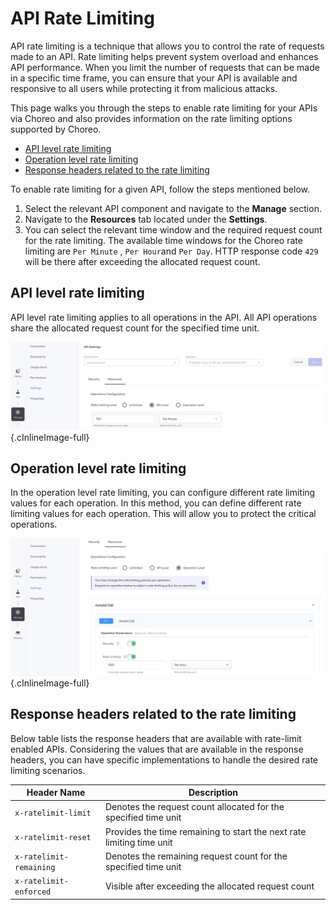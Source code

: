 # API Rate Limiting

API rate limiting is a technique that allows you to control the rate of requests made to an API. Rate limiting helps 
prevent system overload and enhances API performance. When you limit the number of requests that can be made in a 
specific time frame, you can ensure that your API is available and responsive to all users while protecting it from 
malicious attacks.

This page walks you through the steps to enable rate limiting for your APIs via Choreo and also provides information on 
the rate limiting options supported by Choreo.

  - [API level rate limiting](#api-level-rate-limiting)
  - [Operation level rate limiting](#operation-level-rate-limiting)
  - [Response headers related to the rate limiting](#response-headers-related-to-the-rate-limiting)

To enable rate limiting for a given API, follow the steps mentioned below.

1. Select the relevant API component and navigate to the **Manage** section.
2. Navigate to the **Resources** tab located under the **Settings**.
3. You can select the relevant time window and the required request count for the rate limiting. The available time windows 
for the Choreo rate limiting are `Per Minute` , `Per Hour`and `Per Day`. HTTP response code `429` will be there after exceeding the allocated request count.

## API level rate limiting

API level rate limiting applies to all operations in the API. All API operations share the allocated request count for 
the specified time unit.

![API level rate-limit](../assets/img/manage/api-level-rate-limit.png){.cInlineImage-full}

## Operation level rate limiting

In the operation level rate limiting, you can configure different rate limiting values for each operation. In this method,
you can define different rate limiting values for each operation. This will allow you to protect the critical operations.

![Operation level rate-limit](../assets/img/manage/operation-level-rate-limit.png){.cInlineImage-full}

## Response headers related to the rate limiting

Below table lists the response headers that are available with rate-limit enabled APIs. Considering the values that are
available in the response headers, you can have specific implementations to handle the desired rate limiting scenarios.

| **Header Name**  | **Description** |
|------------------|-----------------|
| `x-ratelimit-limit`     | Denotes the request count allocated for the specified time unit       |
| `x-ratelimit-reset`     | Provides the time remaining to start the next rate limiting time unit |
| `x-ratelimit-remaining` | Denotes the remaining request count for the specified time unit       |
| `x-ratelimit-enforced`  | Visible after exceeding the allocated request count                   |
